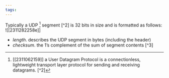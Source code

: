 ```yaml
---
tags:
---
```

Typically a UDP [^1] segment [^2] is 32 bits in size and is formatted as follows:
![[2311282258e]]
- *length*. describes the UDP segment in bytes (including the header)
- *checksum*. the 1’s complement of the sum of segment contents [^3]

[^1]:  [[2311062159]] a User Datagram Protocol is a connectionless, lightweight transport layer protocol for sending and receiving datagrams.
[^2]